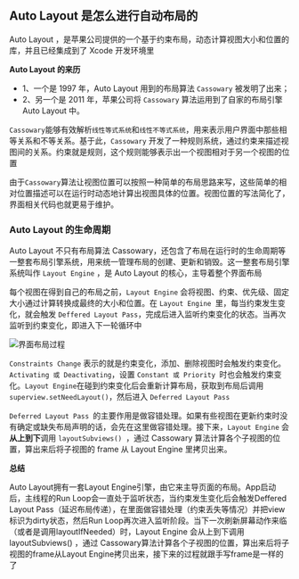 ## Auto Layout 是怎么进行自动布局的 


Auto Layout ，是苹果公司提供的一个基于约束布局，动态计算视图大小和位置的库，并且已经集成到了 Xcode 开发环境里

**Auto Layout 的来历**
- 1、一个是 1997 年，Auto Layout 用到的布局算法 `Cassowary` 被发明了出来；
- 2、另一个是 2011 年，苹果公司将 `Cassowary` 算法运用到了自家的布局引擎 Auto Layout 中。



`Cassowary`能够有效解析`线性等式系统`和`线性不等式系统`，用来表示用户界面中那些相等关系和不等关系。基于此，`Cassowary` 开发了一种规则系统，通过约束来描述视图间的关系。约束就是规则，这个规则能够表示出一个视图相对于另一个视图的位置


由于`Cassowary`算法让视图位置可以按照一种简单的布局思路来写，这些简单的相对位置描述可以在运行时动态地计算出视图具体的位置。视图位置的写法简化了，界面相关代码也就更易于维护。




### Auto Layout 的生命周期



Auto Layout 不只有布局算法 Cassowary，还包含了布局在运行时的生命周期等一整套布局引擎系统，用来统一管理布局的创建、更新和销毁。这一整套布局引擎系统叫作 `Layout Engine` ，是 Auto Layout 的核心，主导着整个界面布局



每个视图在得到自己的布局之前，`Layout Engine` 会将视图、约束、优先级、固定大小通过计算转换成最终的大小和位置。在 `Layout Engine `里，每当约束发生变化，就会触发 `Deffered Layout Pass`，完成后进入监听约束变化的状态。当再次监听到约束变化，即进入下一轮循环中


![界面布局过程](https://github.com/SunshineBrother/JHBlog/blob/master/iOS知识点/iOS进阶/Auto%20Layout%20是怎么进行自动布局的/界面布局过程.png)


`Constraints Change` 表示的就是约束变化，添加、删除视图时会触发约束变化。`Activating 或 Deactivating`，设置 `Constant 或 Priority `时也会触发约束变化。`Layout Engine`在碰到约束变化后会重新计算布局，获取到布局后调用 `superview.setNeedLayout()`，然后进入 `Deferred Layout Pass`




`Deferred Layout Pass `的主要作用是做容错处理。如果有些视图在更新约束时没有确定或缺失布局声明的话，会先在这里做容错处理。接下来，`Layout Engine` 会**从上到下**调用 `layoutSubviews() `，通过 Cassowary 算法计算各个子视图的位置，算出来后将子视图的 frame 从 Layout Engine 里拷贝出来。

**总结**
 
Auto Layout拥有一套Layout Engine引擎，由它来主导页面的布局。App启动后，主线程的Run Loop会一直处于监听状态，当约束发生变化后会触发Deffered Layout Pass（延迟布局传递），在里面做容错处理（约束丢失等情况）并把view标识为dirty状态，然后Run Loop再次进入监听阶段。当下一次刷新屏幕动作来临（或者是调用layoutIfNeeded）时，Layout Engine 会从上到下调用 layoutSubviews() ，通过 Cassowary算法计算各个子视图的位置，算出来后将子视图的frame从Layout Engine拷贝出来，接下来的过程就跟手写frame是一样的了
































































































